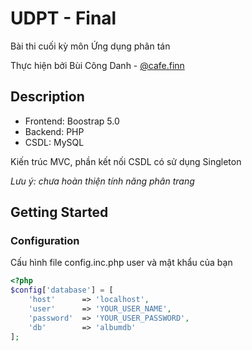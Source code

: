 # UDPT - Final
Bài thi cuối kỳ môn Ứng dụng phân tán

Thực hiện bởi Bùi Công Danh - [@cafe.finn](https://www.instagram.com/cafe.finn/)
## Description
- Frontend: Boostrap 5.0
- Backend: PHP
- CSDL: MySQL
  
Kiến trúc MVC, phần kết nối CSDL có sử dụng Singleton

*Lưu ý: chưa hoàn thiện tính năng phân trang*
## Getting Started
### Configuration
Cấu hình file config.inc.php user và mật khẩu của bạn

```PHP
<?php 
$config['database'] = [
    'host'      => 'localhost',
    'user'      => 'YOUR_USER_NAME',
    'password'  => 'YOUR_USER_PASSWORD',
    'db'        => 'albumdb'
];

```
